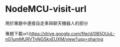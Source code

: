 # NodeMCU-visit-url
用於專題中連接自走車與聊天機器人的部分

專題下載url:https://drive.google.com/file/d/0B5OUuL-nG1umMURVTnNGSkxEUXM/view?usp=sharing
